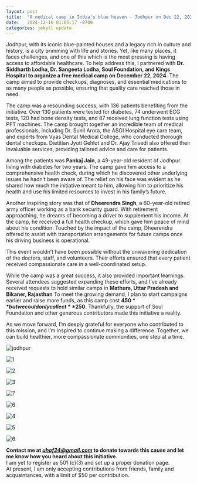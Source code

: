 ```yaml
---
layout: post
title:  "A medical camp in India's blue heaven - Jodhpur on Dec 22, 2024"
date:   2024-12-16 01:05:17 -0700
categories: jekyll update
---
```


Jodhpur, with its iconic blue-painted houses and a legacy rich in culture and history, is a city brimming with life and stories. Yet, like many places, it faces challenges, and one of this which is the most pressing is having access to affordable healthcare. To help address this, I partnered with **Dr. Siddharth Lodha, Dr. Sangeeta Lodha, Soul Foundation, and Kings Hospital to organize a free medical camp on December 22, 2024**. The camp aimed to provide checkups, diagnoses, and essential medications to as many people as possible, ensuring that quality care reached those in need.

The camp was a resounding success, with 136 patients benefiting from the initiative. Over 130 patients were tested for diabetes, 74 underwent ECG tests, 120 had bone density tests, and 87 received lung function tests using PFT machines. The camp brought together an incredible team of medical professionals, including Dr. Sunil Arora, the ASGI Hospital eye care team, and experts from Vyas Dental Medical College, who conducted thorough dental checkups. Dietitian Jyoti Gehlot and Dr. Ajay Trivedi also offered their invaluable services, providing tailored advice and care for patients.

Among the patients was **Pankaj Jain**, a 49-year-old resident of Jodhpur living with diabetes for two years. The camp gave him access to a comprehensive health check, during which he discovered other underlying issues he hadn’t been aware of. The relief on his face was evident as he shared how much the initiative meant to him, allowing him to prioritize his health and use his limited resources to invest in his family’s future.

Another inspiring story was that of **Dheerendra Singh**, a 60-year-old retired army officer working as a bank security guard. With retirement approaching, he dreams of becoming a driver to supplement his income. At the camp, he received a full health checkup, which gave him peace of mind about his condition. Touched by the impact of the camp, Dheerendra offered to assist with transportation arrangements for future camps once his driving business is operational.

This event wouldn’t have been possible without the unwavering dedication of the doctors, staff, and volunteers. Their efforts ensured that every patient received compassionate care in a well-coordinated setup.

While the camp was a great success, it also provided important learnings. Several attendees suggested expanding these efforts, and I’ve already received requests to hold similar camps in **Mathura, Uttar Pradesh and Bikaner, Rajasthan** To meet the growing demand, I plan to start campaigns earlier and raise more funds, as this camp cost **$450** but we could only collect **$250**. Thankfully, the support of Soul Foundation and other generous contributors made this initiative a reality.

As we move forward, I’m deeply grateful for everyone who contributed to this mission, and I’m inspired to continue making a difference. Together, we can build healthier, more compassionate communities, one step at a time.


![jodhpur]({{site.baseurl}}/images/mappy.png)

![1]({{site.baseurl}}/images/grouppic.jpg)

![2]({{site.baseurl}}/images/poster.jpg)

![3]({{site.baseurl}}/images/meds.jpg)

![7]({{site.baseurl}}/images/bpmeasure.jpg)

![6]({{site.baseurl}}/images/eyes.jpg)

![4]({{site.baseurl}}/images/observe.jpg)

![5]({{site.baseurl}}/images/news.jpg)

![6]({{site.baseurl}}/images/shake.jpg)


**Contact me at *uhaf24@gmail.com* to donate towards this cause and let me know how you heard about this initiative.**  
I am yet to register as 501 (c)(3) and set up a proper donation page.  
At present, I am only accepting contributions from friends, family and acquaintances, with a limit of $50 per contribution. 


[jekyll-docs]: https://jekyllrb.com/docs/home
[jekyll-gh]:   https://github.com/jekyll/jekyll
[jekyll-talk]: https://talk.jekyllrb.com/
